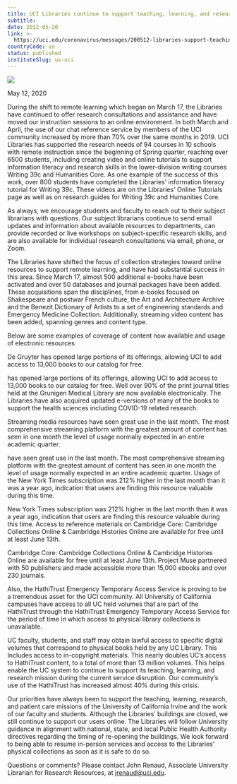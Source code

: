 ```yaml
---
title: UCI Libraries continue to support teaching, learning, and research
subtitle: 
date: 2012-05-20
link: >-
  https://uci.edu/coronavirus/messages/200512-libraries-support-teaching-research.php
countryCode: us
status: published
instituteSlug: us-uci
---
```

![](https://web.communications.uci.edu/assets/2015/img/favicon.ico)

May 12, 2020

During the shift to remote learning which began on March 17, the Libraries have continued to offer research consultations and assistance and have moved our instruction sessions to an online environment. In both March and April, the use of our chat reference service by members of the UCI community increased by more than 70% over the same months in 2019. UCI Libraries has supported the research needs of 94 courses in 10 schools with remote instruction since the beginning of Spring quarter, reaching over 6500 students, including creating video and online tutorials to support information literacy and research skills in the lower-division writing courses Writing 39c and Humanities Core. As one example of the success of this work, over 800 students have completed the Libraries' information literacy tutorial for Writing 39c. These videos are on the Libraries' Online Tutorials page as well as on research guides for Writing 39c and Humanities Core.

As always, we encourage students and faculty to reach out to their subject librarians with questions. Our subject librarians continue to send email updates and information about available resources to departments, can provide recorded or live workshops on subject-specific research skills, and are also available for individual research consultations via email, phone, or Zoom.



The Libraries have shifted the focus of collection strategies toward online resources to support remote learning, and have had substantial success in this area. Since March 17, almost 500 additional e-books have been activated and over 50 databases and journal packages have been added. These acquisitions span the disciplines, from e-books focused on Shakespeare and postwar French culture, the Art and Architecture Archive and the Benezit Dictionary of Artists to a set of engineering standards and Emergency Medicine Collection. Additionally, streaming video content has been added, spanning genres and content type.

Below are some examples of coverage of content now available and usage of electronic resources

De Gruyter has opened large portions of its offerings, allowing UCI to add access to 13,000 books to our catalog for free.





has opened large portions of its offerings, allowing UCI to add access to 13,000 books to our catalog for free. Well over 90% of the print journal titles held at the Grunigen Medical Library are now available electronically. The Libraries have also acquired updated e-versions of many of the books to support the health sciences including COVID-19 related research.





Streaming media resources have seen great use in the last month. The most comprehensive streaming platform with the greatest amount of content has seen in one month the level of usage normally expected in an entire academic quarter.





have seen great use in the last month. The most comprehensive streaming platform with the greatest amount of content has seen in one month the level of usage normally expected in an entire academic quarter. Usage of the New York Times subscription was 212% higher in the last month than it was a year ago, indication that users are finding this resource valuable during this time.





New York Times subscription was 212% higher in the last month than it was a year ago, indication that users are finding this resource valuable during this time. Access to reference materials on Cambridge Core: Cambridge Collections Online & Cambridge Histories Online are available for free until at least June 13th.





Cambridge Core: Cambridge Collections Online & Cambridge Histories Online are available for free until at least June 13th. Project Muse partnered with 50 publishers and made accessible more than 15,000 ebooks and over 230 journals.

Also, the HathiTrust Emergency Temporary Access Service is proving to be a tremendous asset for the UCI community. All University of California campuses have access to all UC held volumes that are part of the HathiTrust through the HathiTrust Emergency Temporary Access Service for the period of time in which access to physical library collections is unavailable.



UC faculty, students, and staff may obtain lawful access to specific digital volumes that correspond to physical books held by any UC Library. This Includes access to in-copyright materials. This nearly doubles UC’s access to HathiTrust content, to a total of more than 13 million volumes. This helps enable the UC system to continue to support its teaching, learning, and research mission during the current service disruption. Our community’s use of the HathiTrust has increased almost 40% during this crisis.



Our priorities have always been to support the teaching, learning, research, and patient care missions of the University of California Irvine and the work of our faculty and students. Although the Libraries’ buildings are closed, we still continue to support our users online. The Libraries will follow University guidance in alignment with national, state, and local Public Health Authority directives regarding the timing of re-opening the buildings. We look forward to being able to resume in-person services and access to the Libraries’ physical collections as soon as it is safe to do so.





Questions or comments? Please contact John Renaud, Associate University Librarian for Research Resources, at jrenaud@uci.edu.